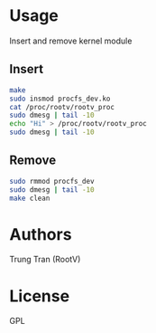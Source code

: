 # Usage

Insert and remove kernel module

## Insert

```bash
make
sudo insmod procfs_dev.ko
cat /proc/rootv/rootv_proc
sudo dmesg | tail -10
echo "Hi" > /proc/rootv/rootv_proc
sudo dmesg | tail -10
```

## Remove

```bash
sudo rmmod procfs_dev
sudo dmesg | tail -10
make clean
```

# Authors

Trung Tran (RootV)

# License

GPL